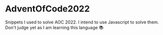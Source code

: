 # AdventOfCode2022

Snippets I used to solve AOC 2022. I intend to use Javascript to solve them.
Don't judge yet as I am learning this language 📚